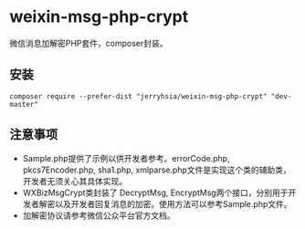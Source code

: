 # weixin-msg-php-crypt
微信消息加解密PHP套件，composer封装。

## 安装

`composer require --prefer-dist "jerryhsia/weixin-msg-php-crypt" "dev-master"`

## 注意事项

- Sample.php提供了示例以供开发者参考。errorCode.php, pkcs7Encoder.php, sha1.php, xmlparse.php文件是实现这个类的辅助类，开发者无须关心其具体实现。
- WXBizMsgCrypt类封装了 DecryptMsg, EncryptMsg两个接口，分别用于开发者解密以及开发者回复消息的加密。使用方法可以参考Sample.php文件。
- 加解密协议请参考微信公众平台官方文档。

